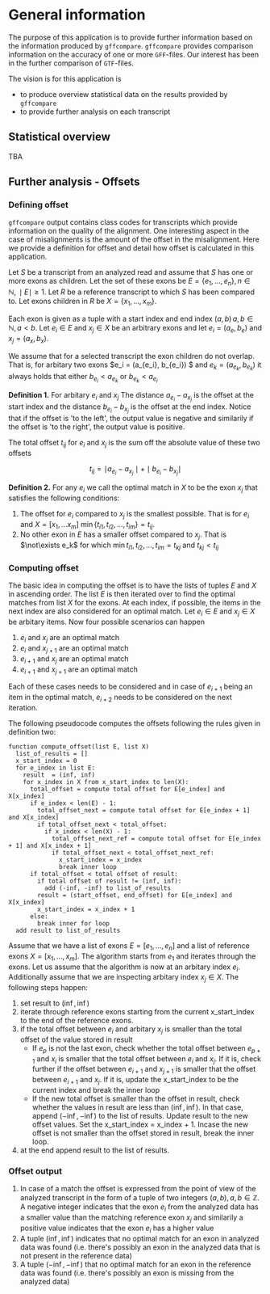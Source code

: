 # General information

The purpose of this application is to provide further information based on the information produced by `gffcompare`. `gffcompare` provides comparison information on the accuracy of one or more `GFF`-files. Our interest has been in the further comparison of `GTF`-files.  

The vision is for this application is 

- to produce overview statistical data on the results provided by `gffcompare` 
- to provide further analysis on each transcript


## Statistical overview

TBA

## Further analysis - Offsets

### Defining offset

`gffcompare` output contains class codes for transcripts which provide information on the quality of the alignment. One interesting aspect in the case of misalignments is the amount of the offset in the misalignment. Here we provide a definition for offset and detail how offset is calculated in this application. 

Let $S$ be  a transcript from an analyzed read and assume that $S$ has one or more exons as children. Let the set of these exons be $E = \{e_1, \ldots , e_n\},\,n\in\mathbb{N},\,\mid E\mid \ge 1$. Let $R$ be a reference transcript to which $S$ has been compared to. Let exons children in $R$ be $X = \{x_1, \ldots, x_m\}$. 

Each exon is given as a tuple with a start index and end index $(a, b)\, a,b\in\mathbb{N},\,a < b$. Let $e_i\in E$ and $x_j\in X$ be an arbitrary exons and let $e_i = (a_e, b_e)$ and $x_j = (a_x, b_x)$.  

We assume that for a selected transcript the exon children do not overlap. That is, for arbitary two exons $e_i = (a_{e_i}, b_{e_i}) $ and $e_k = (a_{e_k}, b_{e_k})$ it always holds that either $b_{e_i} < a_{e_k}$ or $b_{e_k} < a_{e_i}$

**Definition 1.** For arbitary $e_i$ and $x_j$ The distance $a_{e_i} - a_{x_j}$ is the offset at the start index and the distance $b_{e_i} - b_{x_j}$ is the offset at the end index. Notice that if the offset is 'to the left', the output value is negative and similarily if the offset is 'to the right', the output value is positive.   

The total offset $t_{ij}$ for $e_i$ and $x_j$ is the sum off the absolute value of these two offsets

$$ t_{ij} =  \mid a_{e_i} - a_{x_j} \mid + \mid b_{e_i} - b_{x_j} \mid $$

**Definition 2.** For any $e_i$ we call the optimal match in $X$ to be the exon $x_j$ that satisfies the following conditions: 

1. The offset for $e_i$ compared to $x_j$ is the smallest possible. That is for $e_i$ and $X=[x_1, \ldots x_m]$ $\min \{t_{i1}, t_{i2}, \ldots, t_{im} \} = t_{ij}$. 
2. No other exon in $E$ has a smaller offset compared to $x_j$. That is $\not\exists e_k$ for which $\min { t_{i1}, t_{i2}, \ldots, t_{im} } = t_{kj}$ and $t_{kj} < t_{ij}$


### Computing offset

The basic idea in computing the offset is to have the lists of tuples $E$ and $X$ in ascending order. The list $E$ is then iterated over to find the optimal matches from list $X$ for the exons. At each index, if possible, the items in the next index are also considered for an optimal match. Let $e_i\in E$ and $x_j\in X$ be arbitary items. Now four possible scenarios can happen

1. $e_i$ and $x_j$ are an optimal match
2. $e_{i}$ and $x_{j+1}$ are an optimal match
3. $e_{i+1}$ and $x_{j}$ are an optimal match
4. $e_{i+1}$ and $x_{j+1}$ are an optimal match

Each of these cases needs to be considered and in case of $e_{i+1}$ being an item in the optimal match, $e_{i+2}$ needs to be considered on the next iteration. 

The following pseudocode computes the offsets following the rules given in definition two:

```
function compute_offset(list E, list X)
  list_of_results = []
  x_start_index = 0
  for e_index in list E:
    result  = (inf, inf)
    for x_index in X from x_start_index to len(X):
      total_offset = compute total offset for E[e_index] and X[x_index] 
      if e_index < len(E) - 1:
        total_offset_next = compute total offset for E[e_index + 1] and X[x_index]
        if total_offset_next < total_offset:
          if x_index < len(X) - 1:
            total_offset_next_ref = compute total offset for E[e_index + 1] and X[x_index + 1]
            if total_offset_next < total_offset_next_ref:
              x_start_index = x_index
              break inner loop
      if total_offset < total offset of result:
        if total offset of result != (inf, inf):
          add (-inf, -inf) to list_of_results
        result = (start_offset, end_offset) for E[e_index] and X[x_index]
        x_start_index = x_index + 1
      else:
        break inner for loop
  add result to list_of_results
```

Assume that we have a list of exons $E = [e_1, \ldots, e_n]$ and a list of reference exons $X=[x_1, \ldots , x_m]$. The algorithm starts from $e_1$ and iterates through the exons. Let us assume that the algorithm is now at an arbitary index $e_i$. Additionally assume that we are inspecting arbitary index $x_j\in X$. The following steps happen:

1. set result to $(\inf, \inf)$
2. iterate through reference exons starting from the current x_start_index to the end of the reference exons. 
3. if the total offset between $e_i$ and arbitary $x_j$ is smaller than the total offset of the value stored in result
    - If $e_p$ is not the last exon, check whether the total offset between $e_{p+1}$ and $x_i$ is smaller that the total offset between $e_i$ and $x_j$. If it is, check further if the offset between $e_{i+1}$ and $x_{j+1}$ is smaller that the offset between $e_{i+1}$ and $x_j$. If it is, update the x_start_index to be the current index and break the inner loop
    - If the new total offset is smaller than the offset in result, check whether the values in result are less than $(\inf, \inf)$. In that case, append $(-\inf, -\inf)$ to the list of results. Update result to the new offset values. Set the x_start_index = x_index + 1. Incase the new offset is not smaller than the offset stored in result, break the inner loop. 
4. at the end append result to the list of results. 


### Offset output

1. In case of a match the offset is expressed from the point of view of the analyzed transcript in the form of a tuple of two integers $(a, b),\,a,b\in\mathbb{Z}$. A negative integer indicates that the exon $e_i$ from the analyzed data has a smaller value than the matching reference exon $x_j$ and similarily a positive value indicates that the exon $e_i$ has a higher value
2. A tuple $(\inf, \inf)$ indicates that no optimal match for an exon in analyzed data was found (i.e. there's possibly an exon in the analyzed data that is not present in the reference data)
3. A tuple $(-\inf, -\inf)$ that no optimal match for an exon in the reference data was found (i.e. there's possibly an exon is missing from the analyzed data)
